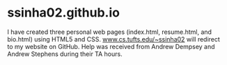 ssinha02.github.io
==================
I have created three personal web pages (index.html, resume.html, and bio.html) using HTML5 and CSS.
www.cs.tufts.edu/~ssinha02 will redirect to my website on GitHub.
Help was received from Andrew Dempsey and Andrew Stephens during their TA hours.
